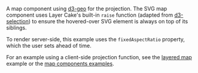 A map component using [d3-geo](https://github.com/d3/d3-geo) for the projection. The SVG map component uses Layer Cake's built-in `raise` function (adapted from [d3-selection](https://github.com/d3/d3-selection)) to ensure the hovered-over SVG element is always on top of its siblings.

To render server-side, this example uses the `fixedAspectRatio` property, which the user sets ahead of time.

For an example using a client-side projection function, see the [layered map](/example-ssr/MapLayered) example or the [map components examples](https://layercake.graphics/components#map).
